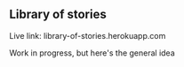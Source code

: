 ## Library of stories

Live link: library-of-stories.herokuapp.com

Work in progress, but here's the general idea
